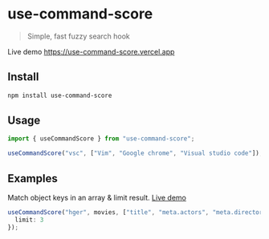 # use-command-score

> Simple, fast fuzzy search hook

Live demo https://use-command-score.vercel.app

## Install

```sh
npm install use-command-score
```

## Usage

```ts
import { useCommandScore } from "use-command-score";

useCommandScore("vsc", ["Vim", "Google chrome", "Visual studio code"]); // ['Visual studio code']
```

## Examples

Match object keys in an array & limit result. [Live demo](https://use-command-score.vercel.app/?path=/story/moviesfuzzysearch--with-limit)

```ts
useCommandScore("hger", movies, ["title", "meta.actors", "meta.director"], {
  limit: 3
});
```
